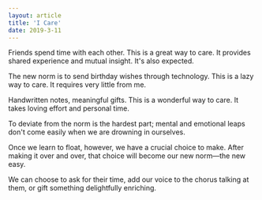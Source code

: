 ```yaml
---
layout: article
title: 'I Care'
date: 2019-3-11
---
```


Friends spend time with each other. This is a great way to care. It provides shared experience and mutual insight. It's also expected.

The new norm is to send birthday wishes through technology. This is a lazy way to care. It requires very little from me.

Handwritten notes, meaningful gifts. This is a wonderful way to care. It takes loving effort and personal time.

To deviate from the norm is the hardest part; mental and emotional leaps don't come easily when we are drowning in ourselves.

Once we learn to float, however, we have a crucial choice to make. After making it over and over, that choice will become our new norm&mdash;the new easy.

We can choose to ask for their time, add our voice to the chorus talking at them, or gift something delightfully enriching.
